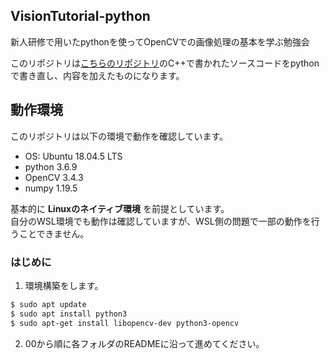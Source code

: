 ## VisionTutorial-python
  
新人研修で用いたpythonを使ってOpenCVでの画像処理の基本を学ぶ勉強会  
  
このリポジトリは[こちらのリポジトリ](https://github.com/yotaseki/VisionTutorial-Summer2019)のC++で書かれたソースコードをpythonで書き直し、内容を加えたものになります。
  
## 動作環境  
  
このリポジトリは以下の環境で動作を確認しています。  
  
- OS: Ubuntu 18.04.5 LTS  
- python 3.6.9  
- OpenCV 3.4.3  
- numpy 1.19.5  
  
基本的に **Linuxのネイティブ環境** を前提としています。  
自分のWSL環境でも動作は確認していますが、WSL側の問題で一部の動作を行うことできません。  
  
### はじめに
  
1. 環境構築をします。  
```sh
$ sudo apt update
$ sudo apt install python3
$ sudo apt-get install libopencv-dev python3-opencv
```
  
2. 00から順に各フォルダのREADMEに沿って進めてください。  
